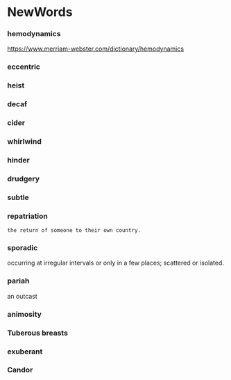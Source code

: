 # NewWords

<h3> hemodynamics </h3>

https://www.merriam-webster.com/dictionary/hemodynamics

<h3> eccentric </h3>

<h3> heist </h3>

<h3> decaf </h3>

<h3> cider </h3>

<h3> whirlwind </h3>

<h3> hinder </h3>

<h3> drudgery </h3>

<h3> subtle </h3>

<h3> repatriation</h3>

    the return of someone to their own country.

<h3> sporadic</h3>
    occurring at irregular intervals or only in a few places; scattered or isolated.
    
<h3> pariah</h3>
    an outcast
    
<h3> animosity </h3>

<h3> Tuberous breasts </h3>

<h3> exuberant </h3>

<h3> Candor </h3>
